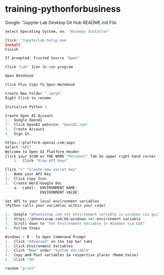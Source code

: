 # training-pythonforbusiness

Google: "Jupyter Lab Desktop
Git Hub README.md File


```python
Select Operating System, ex. "Windows Installer"    
```


```python
Click: "JupyterLab-Setup.exe
Install
Finish
```


```python
If prompted: Trusted Source "Open"
```


```python
Click "Lab" Icon to run program
```


```python
Open Notebook
```


```python
Click Plus Sign To Open Notebook
```


```python
Create New Folder ".ipnyb" 
Right Click to rename
```


```python
Initialize Python 3
```


```python
Create Open AI Account
1.  Google OpenAI
2.  Click OpenAI website: "OpenAI.com"
3.  Create Account
4.  Sign In
```


```python
https://platform.openai.com/apps
Select "API"
Welcome to Open AI Platform Header
Click your ICON or THE WORD "Personal" Tab in upper right hand corner
    1.  Click "View API Keys"
```


```python
Click "+" "Create new secret key"
1.  Name your API Key
2.  Click Copy Icon
3.  Create Word/Google Doc 
    a.  Label:  ENVIRONMENT NAME:
                ENVIRONMENT VALUE:
```


```python
Set API to your local environment variables
(Python calls your variables within your code)

1.  Google "phoenixnap.com set environment variable in windows via gui"
2.  https://phoenixnap.com/kb/windows-set-environment-variable
3.  Scroll down to "Set Environment Variable In Windows via GUI"
4.  Follow Steps
```


```python
Windows + R - To Open Commnand Prompt
1.  Click "Advanced" on the top bar tabs
2.  Click Environment Variables
3.  Click "New" under "System Variable"
4.  Copy and Past variables in respective places (Name:Value)
5.  Click "OK"
```


```python
random "print"
```
